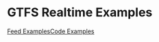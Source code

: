 # GTFS Realtime Examples

<div class="landing-page">
    <a class="button" href="../feed-examples">Feed Examples</a><a class="button" href="../code-examples">Code Examples</a>
</div>